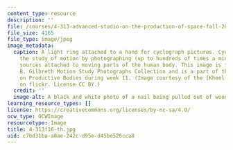 ```yaml
---
content_type: resource
description: ''
file: /courses/4-313-advanced-studio-on-the-production-of-space-fall-2016/c7bd31baa8ae242cd95ed45be526cca8_4-313f16-th.jpg
file_size: 4165
file_type: image/jpeg
image_metadata:
  caption: A light ring attached to a hand for cyclograph pictures. Cyclography is
    the study of motion by photographing (up to hundreds of times a minute) light
    sources attached to moving parts of the human body. This image is from the Frank
    B. Gilbreth Motion Study Photographs Collection and is a part of the discussion
    on Productive Bodies during week 11. (Image courtesy of the [Kheel Center](https://flic.kr/p/93yy4L)
    on flickr. License CC BY.)
  credit: ''
  image-alt: A black and white photo of a nail being pulled out of wood with a hammer.
learning_resource_types: []
license: https://creativecommons.org/licenses/by-nc-sa/4.0/
ocw_type: OCWImage
resourcetype: Image
title: 4-313f16-th.jpg
uid: c7bd31ba-a8ae-242c-d95e-d45be526cca8
---
```

